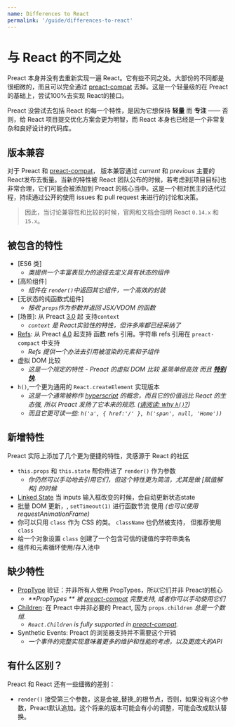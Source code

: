 ```yaml
---
name: Differences to React
permalink: '/guide/differences-to-react'
---
```


# 与 React 的不同之处

Preact 本身并没有去重新实现一遍 React。它有些不同之处。大部份的不同都是很细微的，而且可以完全通过 [preact-compat] 去掉。这是一个轻量级的在 Preact 的基础上，尝试100%去实现 React的接口。

Preact 没尝试去包括 React 的每一个特性，是因为它想保持 **轻量** 而 **专注** —— 否则，给 React 项目提交优化方案会更为明智，而 React 本身也已经是一个非常复杂和良好设计的代码库。


## 版本兼容
对于 Preact 和 [preact-compat]， 版本兼容通过 _current_ 和 _previous_ 主要的 React发布去衡量。当新的特性被 React 团队公布的时候，若考虑到[项目目标]也非常合理，它们可能会被添加到 Preact 的核心当中。这是一个相对民主的迭代过程，持续通过公开的使用 issues 和 pull request 来进行的讨论和决策。

> 因此，当讨论兼容性和比较的时候，官网和文档会指明 React `0.14.x` 和 `15.x`。


## 被包含的特性

- [ES6 类]
    - _类提供一个丰富表现力的途径去定义具有状态的组件_
- [高阶组件]  
    - _组件在 `render()`中返回其它组件，一个高效的封装_
- [无状态的纯函数式组件]  
    - _接收 `props`作为参数并返回 JSX/VDOM 的函数_
- [场景]: 从 Preact [3.0] 起 支持`context`
    - _`context` 是 React实验性的特性，但许多库都已经采纳了_
- [Refs]: 从 Preact [4.0] 起支持 函数 refs 引用。字符串 refs 引用在 `preact-compact` 中支持
    - _Refs 提供一个办法去引用被渲染的元素和子组件_
- 虚拟 DOM 比较
    - _这是一个规定的特性 - Preact 的虚拟 DOM 比较 虽简单但高效 而且 **[特别](http://developit.github.io/js-repaint-perfs/) [快](https://localvoid.github.io/uibench/)**._
- `h()`,一个更为通用的 `React.createElement` 实现版本
    - _这是一个通常被称作 [hyperscript] 的概念，而且它的价值远比 React 的生态强, 所以 Preact 发扬了它本来的规范. ([请阅读: why `h()`?](http://jasonformat.com/wtf-is-jsx))_
    - _而且它更可读一些: `h('a', { href:'/' }, h('span', null, 'Home'))`_


## 新增特性

Preact 实际上添加了几个更为便捷的特性，灵感源于 React 的社区

- `this.props` 和 `this.state` 帮你传进了 `render()` 作为参数 
    - _你仍然可以手动地去引用它们，但这个特性更为简洁，尤其是做 [赋值解构] 的时候_
- [Linked State] 当 inputs 输入框改变的时候，会自动更新状态state
- 批量 DOM 更新，, `setTimeout(1)` 进行函数节流 使用 _(也可以使用requestAnimationFrame)_
- 你可以只用 `class` 作为 CSS 的类。 `className` 也仍然被支持， 但推荐使用 `class`
- 给一个对象设置 `class` 创建了一个包含可信的键值的字符串类名
- 组件和元素循环使用/存入池中


## 缺少特性

- [PropType] 验证：并非所有人使用  PropTypes，所以它们并非 Preact的核心
    - _**PropTypes ** 被 [preact-compat] 完整支持, 或者你可以手动使用它们_
- [Children]: 在 Preact 中并非必要的 Preact, 因为  `props.children` _总是一个数组_.
    - _`React.Children` is fully supported in [preact-compat]._
- Synthetic Events: Preact 的浏览器支持并不需要这个开销
    - _一个事件的完整实现意味着更多的维护和性能的考虑，以及更庞大的API_


## 有什么区别？

Preact 和 React 还有一些细微的差别：

- `render()` 接受第三个参数，这是会被_替换_的根节点，否则，如果没有这个参数，Preact默认追加。这个将来的版本可能会有小的调整，可能会改成默认替换。


[Project Goals]: /about/project-goals
[hyperscript]: https://github.com/dominictarr/hyperscript
[3.0]: https://github.com/developit/preact/milestones/3.0
[4.0]: https://github.com/developit/preact/milestones/4.0
[preact-compat]: https://github.com/developit/preact-compat
[PropType]: https://github.com/developit/proptypes
[Contexts]: https://facebook.github.io/react/docs/context.html
[Refs]: https://facebook.github.io/react/docs/more-about-refs.html
[Children]: https://facebook.github.io/react/docs/top-level-api.html#react.children
[ES6 Class Components]: https://facebook.github.io/react/docs/reusable-components.html#es6-classes
[High-Order Components]: https://medium.com/@dan_abramov/mixins-are-dead-long-live-higher-order-components-94a0d2f9e750
[Stateless Pure Functional Components]: https://facebook.github.io/react/docs/reusable-components.html#stateless-functions
[destructuring]: http://www.2ality.com/2015/01/es6-destructuring.html
[Linked State]: /guide/linked-state
